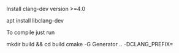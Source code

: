 Install clang-dev version >=4.0

apt install libclang-dev

To compile just run

mkdir build && cd build
cmake -G Generator .. -DCLANG_PREFIX=<path clang dir>
